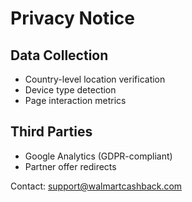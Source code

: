 # Privacy Notice

## Data Collection
- Country-level location verification
- Device type detection
- Page interaction metrics

## Third Parties
- Google Analytics (GDPR-compliant)
- Partner offer redirects

Contact: support@walmartcashback.com
